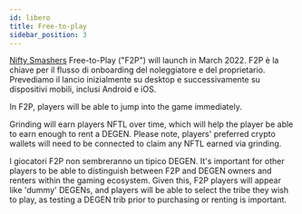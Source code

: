 ```yaml
---
id: libero
title: Free-to-play
sidebar_position: 3
---
```


[Nifty Smashers](https://docs.niftyleague.com/overview/games/nifty-smashers) Free-to-Play ("F2P") will launch in March 2022. F2P è la chiave per il flusso di onboarding del noleggiatore e del proprietario. Prevediamo il lancio inizialmente su desktop e successivamente su dispositivi mobili, inclusi Android e iOS.

In F2P, players will be able to jump into the game immediately.

Grinding will earn players NFTL over time, which will help the player be able to earn enough to rent a DEGEN. Please note, players' preferred crypto wallets will need to be connected to claim any NFTL earned via grinding.

I giocatori F2P non sembreranno un tipico DEGEN. It's important for other players to be able to distinguish between F2P and DEGEN owners and renters within the gaming ecosystem. Given this, F2P players will appear like 'dummy' DEGENs, and players will be able to select the tribe they wish to play, as testing a DEGEN trib prior to purchasing or renting is important.
